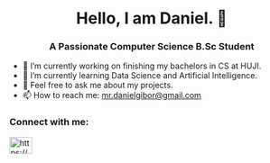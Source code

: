 <h1 align="center">Hello, I am Daniel. 👋</h1>

<h3 align="center">A Passionate Computer Science B.Sc Student</h3>

- 🔭 I’m currently working on finishing my bachelors in CS at HUJI.
- 🌱 I’m currently learning Data Science and Artificial Intelligence.
- 💬 Feel free to ask me about my projects.
- 📫 How to reach me: mr.danielgibor@gmail.com

<h3 align="left">Connect with me:</h3>
<p align="left">
<a href="https://www.linkedin.com/in/danielgibor" target="blank"><img align="center" src="https://raw.githubusercontent.com/rahuldkjain/github-profile-readme-generator/master/src/images/icons/Social/linked-in-alt.svg" alt="https://www.linkedin.com/in/danielgibor" height="30" width="40" /></a>
</p>





